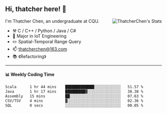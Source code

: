 ## Hi, thatcher here! :wave:

<img align="right" src="https://github-readme-stats.vercel.app/api?username=thatcherchen&title_color=333&text_color=777" alt="ThatcherChen's Stats" >

I'm Thatcher Chen, an undergraduate at CQU.

- :hammer_and_pick:  C / C++ / Python / Java / C# 
- :seedling:  Major in IoT Engineering
- :pencil2:  Spatial-Temporal Range Query
- :mailbox: thatcherchen@163.com
- :books: 《Refactoring》

---

#### :bar_chart: Weekly Coding Time

<!--START_SECTION:waka-->

```txt
Scala      1 hr 44 mins    █████████████░░░░░░░░░░░░   51.57 %
Java       1 hr 17 mins    █████████▓░░░░░░░░░░░░░░░   38.38 %
Assembly   15 mins         ██░░░░░░░░░░░░░░░░░░░░░░░   07.63 %
CSV/TSV    4 mins          ▓░░░░░░░░░░░░░░░░░░░░░░░░   02.36 %
SQL        0 secs          ░░░░░░░░░░░░░░░░░░░░░░░░░   00.05 %
```

<!--END_SECTION:waka-->
